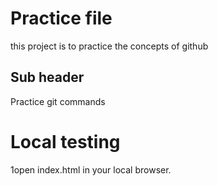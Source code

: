 # Practice file

this project is to practice the concepts of github


## Sub header

Practice git commands

# Local testing

1open index.html in your local browser.